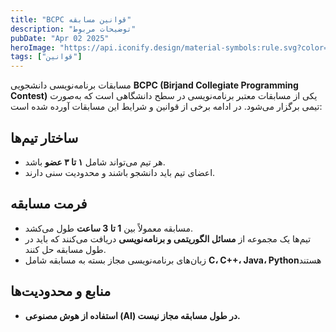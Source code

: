 ```yaml
---
title: "BCPC قوانین مسابقه"
description: "توضیحات مربوط"
pubDate: "Apr 02 2025"
heroImage: "https://api.iconify.design/material-symbols:rule.svg?color=%235458c4"
tags: ["قوانین"]
---
```


مسابقات برنامه‌نویسی دانشجویی **BCPC (Birjand Collegiate Programming Contest)** یکی از مسابقات معتبر برنامه‌نویسی در سطح دانشگاهی است که به‌صورت تیمی برگزار می‌شود. در ادامه برخی از قوانین و شرایط این مسابقات آورده شده است:

## ساختار تیم‌ها

- هر تیم می‌تواند شامل **۱ تا ۳ عضو** باشد.
- اعضای تیم باید دانشجو باشند و محدودیت سنی دارند.

## فرمت مسابقه

- مسابقه معمولاً بین **1 تا 3 ساعت** طول می‌کشد.
- تیم‌ها یک مجموعه از **مسائل الگوریتمی و برنامه‌نویسی** دریافت می‌کنند که باید در طول مسابقه حل کنند.
- زبان‌های برنامه‌نویسی مجاز بسته به مسابقه شامل **C، C++، Java، Python**هستند

## منابع و محدودیت‌ها

- **استفاده از هوش مصنوعی (AI) در طول مسابقه مجاز نیست.**

